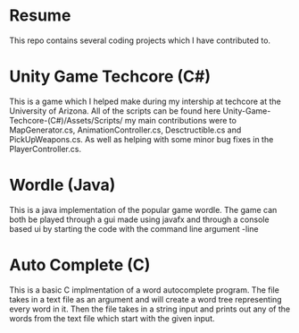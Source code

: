 # Resume
This repo contains several coding projects which I have contributed to. 

# Unity Game Techcore (C#)
This is a game which I helped make during my intership at techcore at the University
of Arizona. All of the scripts can be found here Unity-Game-Techcore-(C#)/Assets/Scripts/
my main contributions were to MapGenerator.cs, AnimationController.cs, Desctructible.cs
and PickUpWeapons.cs. As well as helping with some minor bug fixes in the PlayerController.cs. 

# Wordle (Java)
This is a java implementation of the popular game wordle. The game can both be played through
a gui made using javafx and through a console based ui by starting the code with the command
line argument -line 

# Auto Complete (C)
This is a basic C implmentation of a word autocomplete program. The file takes in a text
file as an argument and will create a word tree representing every word in it. Then the 
file takes in a string input and prints out any of the words from the text file which
start with the given input.

